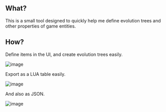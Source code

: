 ## What?
This is a small tool designed to quickly help me define evolution trees and other properties of game entities.

## How?
Define items in the UI, and create evolution trees easily.

![image](https://user-images.githubusercontent.com/3577800/112071155-34e13980-8b67-11eb-97b7-a100882a8d3a.png)

Export as a LUA table easily.

![image](https://user-images.githubusercontent.com/3577800/112071207-504c4480-8b67-11eb-9bd0-925518285900.png)

And also as JSON.

![image](https://user-images.githubusercontent.com/3577800/112071260-5d693380-8b67-11eb-8501-18a3bb90c0ea.png)
